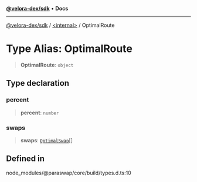 [**@velora-dex/sdk**](../../README.md) • **Docs**

***

[@velora-dex/sdk](../../globals.md) / [\<internal\>](../README.md) / OptimalRoute

# Type Alias: OptimalRoute

> **OptimalRoute**: `object`

## Type declaration

### percent

> **percent**: `number`

### swaps

> **swaps**: [`OptimalSwap`](OptimalSwap.md)[]

## Defined in

node\_modules/@paraswap/core/build/types.d.ts:10
